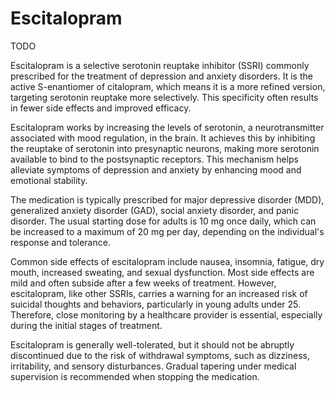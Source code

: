 <!--
source:
abbr:
tags:
-->

# Escitalopram

TODO

Escitalopram is a selective serotonin reuptake inhibitor (SSRI) commonly prescribed for the treatment of depression and anxiety disorders. It is the active S-enantiomer of citalopram, which means it is a more refined version, targeting serotonin reuptake more selectively. This specificity often results in fewer side effects and improved efficacy.

Escitalopram works by increasing the levels of serotonin, a neurotransmitter associated with mood regulation, in the brain. It achieves this by inhibiting the reuptake of serotonin into presynaptic neurons, making more serotonin available to bind to the postsynaptic receptors. This mechanism helps alleviate symptoms of depression and anxiety by enhancing mood and emotional stability.

The medication is typically prescribed for major depressive disorder (MDD), generalized anxiety disorder (GAD), social anxiety disorder, and panic disorder. The usual starting dose for adults is 10 mg once daily, which can be increased to a maximum of 20 mg per day, depending on the individual's response and tolerance.

Common side effects of escitalopram include nausea, insomnia, fatigue, dry mouth, increased sweating, and sexual dysfunction. Most side effects are mild and often subside after a few weeks of treatment. However, escitalopram, like other SSRIs, carries a warning for an increased risk of suicidal thoughts and behaviors, particularly in young adults under 25. Therefore, close monitoring by a healthcare provider is essential, especially during the initial stages of treatment.

Escitalopram is generally well-tolerated, but it should not be abruptly discontinued due to the risk of withdrawal symptoms, such as dizziness, irritability, and sensory disturbances. Gradual tapering under medical supervision is recommended when stopping the medication.
